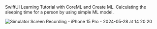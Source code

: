 SwiftUI Learning Tutorial with CoreML and Create ML. Calculating the sleeping time for a person by using simple ML model.



![Simulator Screen Recording - iPhone 15 Pro - 2024-05-28 at 14 20 20](https://github.com/masnmz/Better-Rest/assets/101047936/935fbc40-d577-40b6-a907-52fbe226a95c)
